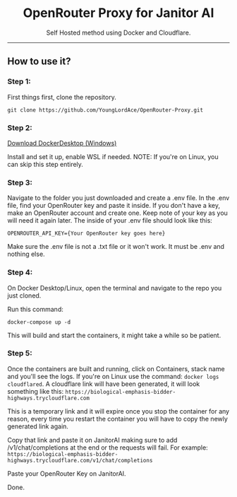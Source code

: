 <h1 align="center">OpenRouter Proxy for Janitor AI</h1>

<p align="center">Self Hosted method using Docker and Cloudflare.</p>

<hr>
  
## How to use it?

### Step 1:

First things first, clone the repository.
```
git clone https://github.com/YoungLordAce/OpenRouter-Proxy.git
```

### Step 2:

[Download DockerDesktop (Windows)](https://app.docker.com/)

Install and set it up, enable WSL if needed. NOTE: If you're on Linux, you can skip this step entirely.

### Step 3: 

Navigate to the folder you just downloaded and create a .env file.
In the .env file, find your OpenRouter key and paste it inside. If you don't have a key, make an OpenRouter account and create one. Keep note of your key as you will need it again later.
The inside of your .env file should look like this: 
```
OPENROUTER_API_KEY={Your OpenRouter key goes here}
```
Make sure the .env file is not a .txt file or it won't work. It must be .env and nothing else.

### Step 4: 

On Docker Desktop/Linux, open the terminal and navigate to the repo you just cloned.

Run this command:
```
docker-compose up -d
``` 
This will build and start the containers, it might take a while so be patient.

### Step 5: 

Once the containers are built and running, click on Containers, stack name and you'll see the logs. If you're on Linux use the command: ```docker logs cloudflared```. 
A cloudflare link will have been generated, it will look something like this:
```https://biological-emphasis-bidder-highways.trycloudflare.com```

This is a temporary link and it will expire once you stop the container for any reason, every time you restart the container you will have to copy the newly generated link again.

Copy that link and paste it on JanitorAI making sure to add /v1/chat/completions at the end or the requests will fail. For example: ```https://biological-emphasis-bidder-highways.trycloudflare.com/v1/chat/completions```

Paste your OpenRouter Key on JanitorAI.

Done.




